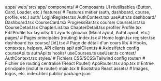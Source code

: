 apps/
  web/
    src/
      app/
        components/         # Composants UI réutilisables (Button, Card, Loader, etc.)
        features/           # Features métier (auth, dashboard, course, profile, etc.)
          auth/
            LoginRegister.tsx
            AuthContext.tsx
            useAuth.ts
          dashboard/
            Dashboard.tsx
            CourseCard.tsx
            ProgressBar.tsx
          course/
            CourseList.tsx
            CourseDetail.tsx
            ChapterList.tsx
            ChapterDetail.tsx
          profile/
            Profile.tsx
            EditProfile.tsx
        layouts/            # Layouts globaux (MainLayout, AuthLayout, etc.)
        pages/              # Pages principales (routing)
          index.tsx         # Home
          login.tsx
          register.tsx
          dashboard.tsx
          course/
            [id].tsx        # Page de détail d'un cours
        lib/                # Hooks, contextes, helpers, API clients
          api/
            apiClient.ts    # Axios/fetch config
            courseApi.ts
            authApi.ts
          hooks/
            useCourses.ts
            useUser.ts
          context/
            AuthContext.tsx
        styles/             # Fichiers CSS/SCSS/Tailwind config
        router/             # Fichier de routing centralisé (React Router)
          AppRouter.tsx
        app.tsx             # Entrée principale (inclut le router)
        main.tsx            # Bootstrap React
      assets/               # Images, logos, etc.
      index.html
    public/
    package.json
